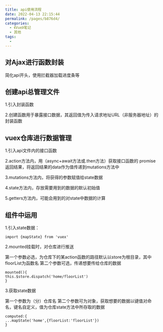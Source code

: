 ```yaml
---
title: api使用流程
date: 2022-04-13 22:15:44
permalink: /pages/b876d4/
categories:
  - 《Vue》笔记
  - 其他
tags:
  - 
---
```

## 对Ajax进行函数封装

简化api开头，使用拦截器加载进度条等

## 创建api总管理文件

1.引入封装函数

2.创建函数用于暴露接口数据，其返回值为传入请求地址URL（非服务器地址）的封装函数

## vuex仓库进行数据管理

1.引入api文件内的接口函数

2.action方法内，用（async+await方法或.then方法）获取接口函数的
promise返回结果，将返回结果的data作为值传递到mutations方法中

3.mutations方法内，将获得的参数赋值给state数据

4.state方法内，存放需要用到的数据的默认初始值

5.getters方法内，可能会用到的对state中数据的计算

## 组件中运用

1.引入state数据：

```
import {mapState} from 'vuex'
```

2.mounted挂载时，对仓库进行推送

第一个参数必选，为仓库下的某action函数的路径默认以store为根目录，其中floorList为函数名
第二个参数可选，传递想要传给仓库的数据

```
mounted(){
this.$store.dispatch('home/floorList')
}
```

3.获取state数据

第一个参数为（分）仓库名
第二个参数可为对象，获取想要的数据以键值对命名，键名自定义，值为仓库state方法中所存取的数据

```
computed:{
...mapState('home',{floorList:'floorList'})
}
```